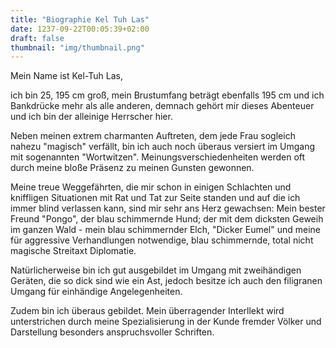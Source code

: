 ```yaml
---
title: "Biographie Kel Tuh Las"
date: 1237-09-22T00:05:39+02:00
draft: false
thumbnail: "img/thumbnail.png"
---
```

Mein Name ist Kel-Tuh Las,

ich bin 25, 195 cm groß, mein Brustumfang beträgt ebenfalls 195 cm und ich Bankdrücke mehr als alle anderen, demnach gehört mir dieses Abenteuer und ich bin der alleinige Herrscher hier.

Neben meinen extrem charmanten Auftreten, dem jede Frau sogleich nahezu "magisch" verfällt, bin ich auch noch überaus versiert im Umgang mit sogenannten "Wortwitzen". Meinungsverschiedenheiten werden oft durch meine bloße Präsenz zu meinen Gunsten gewonnen.

Meine treue Weggefährten, die mir schon in einigen Schlachten und kniffligen Situationen mit Rat und Tat zur Seite standen und auf die ich immer blind verlassen kann, sind mir sehr ans Herz gewachsen: Mein bester Freund "Pongo", der blau schimmernde Hund; der mit dem dicksten Geweih im ganzen Wald - mein blau schimmernder Elch, "Dicker Eumel" und meine für aggressive Verhandlungen notwendige, blau schimmernde, total nicht magische Streitaxt Diplomatie.

Natürlicherweise bin ich gut ausgebildet im Umgang mit zweihändigen Geräten, die so dick sind wie ein Ast, jedoch besitze ich auch den filigranen Umgang für einhändige Angelegenheiten.

Zudem bin ich überaus gebildet. Mein überragender Interllekt wird unterstrichen durch meine Spezialisierung in der Kunde fremder Völker und Darstellung besonders anspruchsvoller Schriften.
